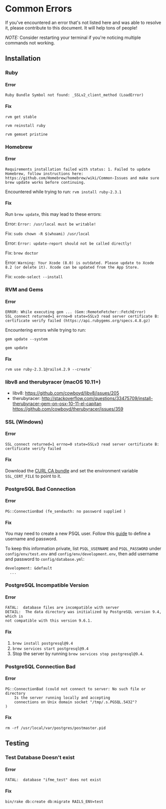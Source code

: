 # Common Errors

If you've encountered an error that's not listed here and was able to resolve it, please contribute to this document. It will help tons of people!

*NOTE:* Consider restarting your terminal if you're noticing multiple commands not working.

## Installation

### Ruby

#### Error

```
Ruby Bundle Symbol not found: _SSLv2_client_method (LoadError)
```

#### Fix

```
rvm get stable
```

```
rvm reinstall ruby
```

```
rvm gemset pristine
```

### Homebrew

#### Error

```
Requirements installation failed with status: 1. Failed to update Homebrew, follow instructions here: https://github.com/Homebrew/homebrew/wiki/Common-Issues and make sure brew update works before continuing.
```

Encountered while trying to run: `rvm install ruby-2.3.1`

#### Fix

Run `brew update`, this may lead to these errors:

Error: `Error: /usr/local must be writable!`

Fix: `sudo chown -R $(whoami) /usr/local`

Error: `Error: update-report should not be called directly!`

Fix: `brew doctor`

Error: `Warning: Your Xcode (8.0) is outdated. Please update to Xcode 8.2 (or delete it). Xcode can be updated from the App Store.`

Fix: `xcode-select --install`

### RVM and Gems

#### Error

```
ERROR: While executing gem ... (Gem::RemoteFetcher::FetchError) SSL_connect returned=1 errno=0 state=SSLv3 read server certificate B: certificate verify failed (https://api.rubygems.org/specs.4.8.gz)
```

Encountering errors while trying to run:
```
gem update --system
```
```
gem update
```

#### Fix

```
rvm use ruby-2.3.1@rails4.2.9 --create`
```

### libv8 and therubyracer (macOS 10.11+)

* libv8: https://github.com/cowboyd/libv8/issues/205
* therubyracer:
 http://stackoverflow.com/questions/33475709/install-therubyracer-gem-on-osx-10-11-el-capitan
  https://github.com/cowboyd/therubyracer/issues/359

### SSL (Windows)

#### Error

```
SSL_connect returned=1 errno=0 state=SSLv3 read server certificate B: certificate verify failed
```

#### Fix

Download the [CURL CA bundle](http://curl.haxx.se/ca/cacert.pem) and set the environment variable `SSL_CERT_FILE` to point to it.

### PostgreSQL Bad Connection

#### Error

```
PG::ConnectionBad (fe_sendauth: no password supplied )
```

#### Fix

You may need to create a new PSQL user. Follow this [guide](https://www.digitalocean.com/community/tutorials/how-to-use-postgresql-with-your-ruby-on-rails-application-on-ubuntu-14-04) to define a username and password.

To keep this information private, list `PSQL_USERNAME` and `PSQL_PASSWORD`
under `config/env/test.env` and `config/env/development.env`, then add username
and password to `config/database.yml`:

```
development: &default
  ...
```

### PostgreSQL Incompatible Version

#### Error

```
FATAL:  database files are incompatible with server
DETAIL:  The data directory was initialized by PostgreSQL version 9.4, which is
not compatible with this version 9.6.1.
```

#### Fix

1) `brew install postgresql@9.4`
2) `brew services start postgresql@9.4`
3) Stop the server by running `brew services stop postgresql@9.4`.

### PostgreSQL Connection Bad

#### Error

```
PG::ConnectionBad (could not connect to server: No such file or directory
	Is the server running locally and accepting
	connections on Unix domain socket "/tmp/.s.PGSQL.5432"?
)
```

#### Fix

`rm -rf /usr/local/var/postgres/postmaster.pid`

## Testing

### Test Database Doesn't exist

#### Error

```
FATAL:  database "ifme_test" does not exist
```

#### Fix

```
bin/rake db:create db:migrate RAILS_ENV=test
```
